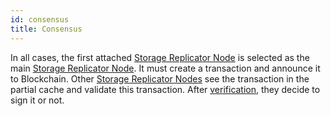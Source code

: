 ```yaml
---
id: consensus
title: Consensus
---
```


In all cases, the first attached [Storage Replicator Node](../roles/replicator.md) is selected as the main [Storage Replicator Node](../roles/replicator.md). It must create a transaction and announce it to Blockchain. Other [Storage Replicator Nodes](../roles/replicator.md) see the transaction in the partial cache and validate this transaction. After [verification](verification.md), they decide to sign it or not.
